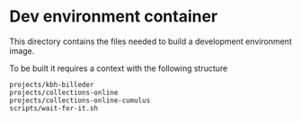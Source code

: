 # Dev environment container
This directory contains the files needed to build a development environment image.

To be built it requires a context with the following structure
```
projects/kbh-billeder
projects/collections-online
projects/collections-online-cumulus
scripts/wait-for-it.sh
```
